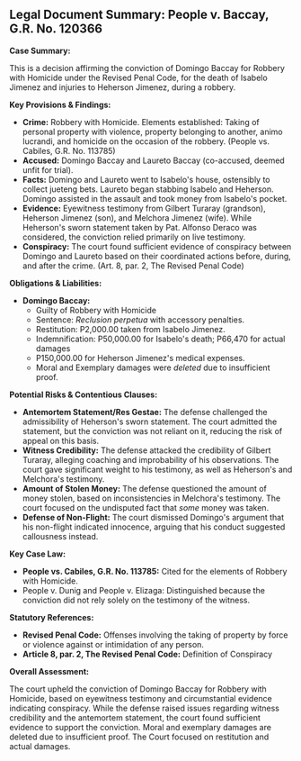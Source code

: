 ## Legal Document Summary: People v. Baccay, G.R. No. 120366

**Case Summary:**

This is a decision affirming the conviction of Domingo Baccay for Robbery with Homicide under the Revised Penal Code, for the death of Isabelo Jimenez and injuries to Heherson Jimenez, during a robbery.

**Key Provisions & Findings:**

*   **Crime:** Robbery with Homicide. Elements established: Taking of personal property with violence, property belonging to another, animo lucrandi, and homicide on the occasion of the robbery. (People vs. Cabiles, G.R. No. 113785)
*   **Accused:** Domingo Baccay and Laureto Baccay (co-accused, deemed unfit for trial).
*   **Facts:** Domingo and Laureto went to Isabelo's house, ostensibly to collect jueteng bets. Laureto began stabbing Isabelo and Heherson. Domingo assisted in the assault and took money from Isabelo's pocket.
*   **Evidence:** Eyewitness testimony from Gilbert Turaray (grandson), Heherson Jimenez (son), and Melchora Jimenez (wife). While Heherson's sworn statement taken by Pat. Alfonso Deraco was considered, the conviction relied primarily on live testimony.
*   **Conspiracy:** The court found sufficient evidence of conspiracy between Domingo and Laureto based on their coordinated actions before, during, and after the crime. (Art. 8, par. 2, The Revised Penal Code)

**Obligations & Liabilities:**

*   **Domingo Baccay:**
    *   Guilty of Robbery with Homicide
    *   Sentence: *Reclusion perpetua* with accessory penalties.
    *   Restitution: P2,000.00 taken from Isabelo Jimenez.
    *   Indemnification: P50,000.00 for Isabelo's death; P66,470 for actual damages
    *   P150,000.00 for Heherson Jimenez's medical expenses.
    *   Moral and Exemplary damages were *deleted* due to insufficient proof.

**Potential Risks & Contentious Clauses:**

*   **Antemortem Statement/Res Gestae:** The defense challenged the admissibility of Heherson's sworn statement.  The court admitted the statement, but the conviction was not reliant on it, reducing the risk of appeal on this basis.
*   **Witness Credibility:** The defense attacked the credibility of Gilbert Turaray, alleging coaching and improbability of his observations. The court gave significant weight to his testimony, as well as Heherson's and Melchora's testimony.
*   **Amount of Stolen Money:** The defense questioned the amount of money stolen, based on inconsistencies in Melchora's testimony.  The court focused on the undisputed fact that *some* money was taken.
*   **Defense of Non-Flight:** The court dismissed Domingo's argument that his non-flight indicated innocence, arguing that his conduct suggested callousness instead.

**Key Case Law:**

*   **People vs. Cabiles, G.R. No. 113785:**  Cited for the elements of Robbery with Homicide.
* People v. Dunig and People v. Elizaga: Distinguished because the conviction did not rely solely on the testimony of the witness.

**Statutory References:**

*   **Revised Penal Code:** Offenses involving the taking of property by force or violence against or intimidation of any person.
*   **Article 8, par. 2, The Revised Penal Code:** Definition of Conspiracy

**Overall Assessment:**

The court upheld the conviction of Domingo Baccay for Robbery with Homicide, based on eyewitness testimony and circumstantial evidence indicating conspiracy. While the defense raised issues regarding witness credibility and the antemortem statement, the court found sufficient evidence to support the conviction. Moral and exemplary damages are deleted due to insufficient proof. The Court focused on restitution and actual damages.

